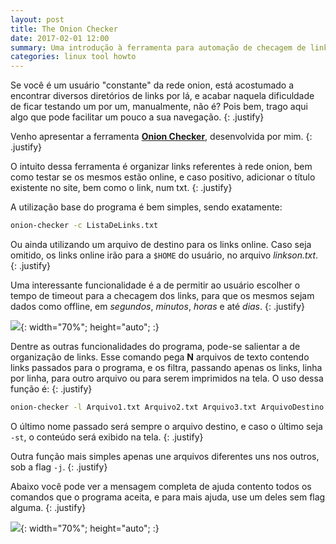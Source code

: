 ```yaml
---
layout: post
title: The Onion Checker
date: 2017-02-01 12:00
summary: Uma introdução à ferramenta para automação de checagem de links na Deep Web.
categories: linux tool howto
---
```


Se você é um usuário "constante" da rede onion, está acostumado a encontrar diversos diretórios de links por lá, e acabar naquela dificuldade de ficar testando um por um, manualmente, não é? Pois bem, trago aqui algo que pode facilitar um pouco a sua navegação. 
{: .justify}

Venho apresentar a ferramenta [__Onion Checker__](https://github.com/JesusFromHellz/Onion-Checker), desenvolvida por mim.
{: .justify}

O intuito dessa ferramenta é organizar links referentes à rede onion, bem como testar se os mesmos estão online, e caso positivo, adicionar o título existente no site, bem como o link, num txt.
{: .justify}

A utilização base do programa é bem simples, sendo exatamente:

```sh
onion-checker -c ListaDeLinks.txt
```

Ou ainda utilizando um arquivo de destino para os links online. Caso seja omitido, os links online irão para a `$HOME` do usuário, no arquivo _linkson.txt_.
{: .justify}

Uma interessante funcionalidade é a de permitir ao usuário escolher o tempo de timeout para a checagem dos links, para que os mesmos sejam dados como offline, em _segundos_, _minutos_, _horas_ e até _dias_.
{: .justify}

![](https://i.imgur.com/Swa1aRf.png){: width="70%"; height="auto"; :}

Dentre as outras funcionalidades do programa, pode-se salientar a de organização de links. Esse comando pega __N__ arquivos de texto contendo links passados para o programa, e os filtra, passando apenas os links, linha por linha, para outro arquivo ou para serem imprimidos na tela. O uso dessa função é:
{: .justify}

```sh
onion-checker -l Arquivo1.txt Arquivo2.txt Arquivo3.txt ArquivoDestino.txt
```

O último nome passado será sempre o arquivo destino, e caso o último seja `-st`, o conteúdo será exibido na tela.
{: .justify}

Outra função mais simples apenas une arquivos diferentes uns nos outros, sob a flag `-j`.
{: .justify}

Abaixo você pode ver a mensagem completa de ajuda contento todos os comandos que o programa aceita, e para mais ajuda, use um deles sem flag alguma.
{: .justify}

![](https://i.imgur.com/22LA8f2.png){: width="70%"; height="auto"; :}

